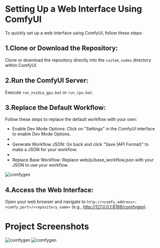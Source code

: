 # Setting Up a Web Interface Using ComfyUI

To quickly set up a web interface using ComfyUI, follow these steps:

## 1.Clone or Download the Repository:
Clone or download the repository directly into the `custom_nodes` directory within ComfyUI.

## 2.Run the ComfyUI Server:
Execute `run_nvidia_gpu.bat` or `run_cpu.bat`.

## 3.Replace the Default Workflow:
Follow these steps to replace the default workflow with your own:

- Enable Dev Mode Options: Click on "Settings" in the ComfyUI interface to enable Dev Mode Options.
- 
- Generate Workflow JSON: Go back and click "Save (API Format)" to make a JSON for your workflow.
- 
- Replace Base Workflow: Replace web/js/base_workflow.json with your JSON to use your workflow.

![comfygen](https://github.com/wei30172/comfygen/assets/60259324/b0b4f0f7-01fa-488e-aca0-24c38de18b18)

## 4.Access the Web Interface:
Open your web browser and navigate to `http://<comfy_address>:<comfy_port>/<repository_name>` (e.g., http://127.0.0.1:8188/comfygen). 

# Project Screenshots
![comfygen](https://github.com/wei30172/comfygen/assets/60259324/8263c7ad-5492-4a3d-946a-575c4dcaed60)
![comfygen](https://github.com/wei30172/comfygen/assets/60259324/ac77c19a-1715-4b25-a948-7a293e19362b)
